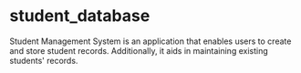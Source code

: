 # student_database
Student Management System is an application that enables 
users to create and store student records. Additionally, it aids 
in maintaining existing students' records.
